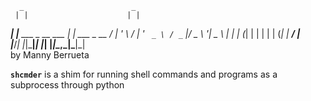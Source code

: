       _                        _           
     | |                      | |          
  ___| |__   ___ _ __ ___   __| | ___ _ __ 
 / __| '_ \ / __| '_ ` _ \ / _` |/ _ \ '__|
 \__ \ | | | (__| | | | | | (_| |  __/ |   
 |___/_| |_|\___|_| |_| |_|\__,_|\___|_|   
          by Manny Berrueta

**`shcmder`** is a shim for running shell commands and programs as a subprocess through python